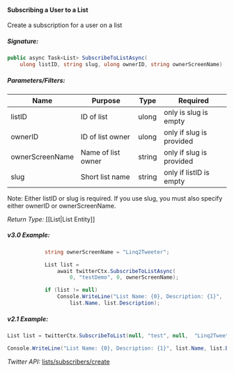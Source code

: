 #### Subscribing a User to a List

Create a subscription for a user on a list

##### Signature:

```c#
public async Task<List> SubscribeToListAsync(
    ulong listID, string slug, ulong ownerID, string ownerScreenName)
```

##### Parameters/Filters:

| Name | Purpose | Type | Required |
|------|---------|------|----------|
| listID | ID of list | ulong | only is slug is empty |
| ownerID | ID of list owner | ulong | only if slug is provided |
| ownerScreenName | Name of list owner | string | only if slug is provided |
| slug | Short list name | string | only if listID is empty |

Note: Either listID or slug is required. If you use slug, you must also specify either ownerID or ownerScreenName. 

*Return Type:* [[List|List Entity]]

##### v3.0 Example:

```c#
            string ownerScreenName = "Linq2Tweeter";

            List list = 
                await twitterCtx.SubscribeToListAsync(
                    0, "testDemo", 0, ownerScreenName);

            if (list != null)
                Console.WriteLine("List Name: {0}, Description: {1}",
                    list.Name, list.Description);
```

##### v2.1 Example:

```c#
List list = twitterCtx.SubscribeToList(null, "test", null,  "Linq2Tweeter");

Console.WriteLine("List Name: {0}, Description: {1}", list.Name, list.Description);
```

*Twitter API:* [lists/subscribers/create](https://developer.twitter.com/en/docs/accounts-and-users/create-manage-lists/api-reference/post-lists-subscribers-create)